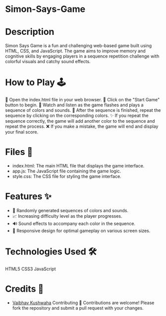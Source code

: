 # Simon-Says-Game
# Description
Simon Says Game is a fun and challenging web-based game built using HTML, CSS, and JavaScript. The game aims to improve memory and cognitive skills by engaging players in a sequence repetition challenge with colorful visuals and catchy sound effects.

# How to Play 🕹️
🚀 Open the index.html file in your web browser.
🎉 Click on the "Start Game" button to begin.
🌈 Watch and listen as the game flashes and plays a sequence of colors and sounds.
🧠 After the sequence is finished, repeat the sequence by clicking on the corresponding colors.
✨ If you repeat the sequence correctly, the game will add another color to the sequence and repeat the process.
❌ If you make a mistake, the game will end and display your final score.
# Files 📁
- index.html: The main HTML file that displays the game interface.
- app.js: The JavaScript file containing the game logic.
- style.css: The CSS file for styling the game interface.
# Features ✨
- 🎵 Randomly generated sequences of colors and sounds.
- 📈 Increasing difficulty level as the player progresses.
- 🔊 Sound effects to accompany each color in the sequence.
- 📱 Responsive design for optimal gameplay on various screen sizes.
# Technologies Used 🛠️
HTML5
CSS3
JavaScript
# Credits 🙌
- [Vaibhav Kushwaha](https://www.linkedin.com/in/professorauggie)
Contributing 🚀
Contributions are welcome! Please fork the repository and submit a pull request with your changes.
